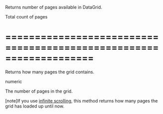 <!--**
/*-------------------------------------------
    Auto-generated file. Do not modify.
-------------------------------------------

**-->
<!--d-->
Returns number of pages available in DataGrid.
<!--/d-->
<!--rd-->Total count of pages<!--/rd-->
===================================================================
===================================================================

<!--shortDescription-->
Returns how many pages the grid contains.
<!--/shortDescription-->

<!--returnType-->numeric<!--/returnType-->
<!--returnDescription-->
The number of pages in the grid.
<!--/returnDescription-->

<!--fullDescription-->
[note]If you use [infinite scrolling](/Documentation/ApiReference/UI_Widgets/dxDataGrid/Configuration/scrolling/#mode), this method returns how many pages the grid has loaded up until now.
<!--/fullDescription-->